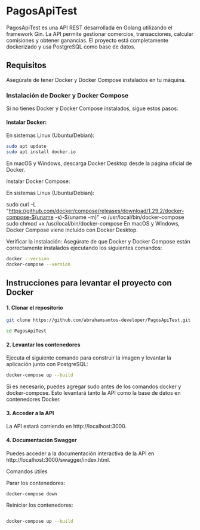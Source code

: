 # PagosApiTest

PagosApiTest es una API REST desarrollada en Golang utilizando el framework Gin. La API permite gestionar comercios, transacciones, calcular comisiones y obtener ganancias. El proyecto está completamente dockerizado y usa PostgreSQL como base de datos.

## Requisitos
Asegúrate de tener Docker y Docker Compose instalados en tu máquina.

### Instalación de Docker y Docker Compose

Si no tienes Docker y Docker Compose instalados, sigue estos pasos:

#### Instalar Docker:

En sistemas Linux (Ubuntu/Debian):

```bash
sudo apt update
sudo apt install docker.io
```



En macOS y Windows, descarga Docker Desktop desde la página oficial de Docker.

Instalar Docker Compose:

En sistemas Linux (Ubuntu/Debian):

sudo curl -L "https://github.com/docker/compose/releases/download/1.29.2/docker-compose-$(uname -s)-$(uname -m)" -o /usr/local/bin/docker-compose
sudo chmod +x /usr/local/bin/docker-compose
En macOS y Windows, Docker Compose viene incluido con Docker Desktop.

Verificar la instalación:
Asegúrate de que Docker y Docker Compose están correctamente instalados ejecutando los siguientes comandos:

```bash
docker --version
docker-compose --version
```


## Instrucciones para levantar el proyecto con Docker

#### 1. Clonar el repositorio

```bash
git clone https://github.com/abrahamsantos-developer/PagosApiTest.git
```
```bash
cd PagosApiTest
```

#### 2. Levantar los contenedores
Ejecuta el siguiente comando para construir la imagen y levantar la aplicación junto con PostgreSQL:

```bash
docker-compose up --build
```

Si es necesario, puedes agregar sudo antes de los comandos docker y docker-compose.
Esto levantará tanto la API como la base de datos en contenedores Docker.


#### 3. Acceder a la API
La API estará corriendo en http://localhost:3000.


#### 4. Documentación Swagger
Puedes acceder a la documentación interactiva de la API en http://localhost:3000/swagger/index.html.


Comandos útiles

Parar los contenedores:
```bash
docker-compose down
```

Reiniciar los contenedores:
```bash

docker-compose up --build
```
